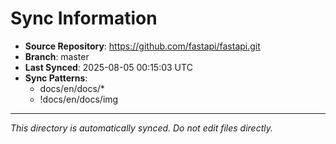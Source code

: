 # Sync Information

- **Source Repository**: https://github.com/fastapi/fastapi.git
- **Branch**: master
- **Last Synced**: 2025-08-05 00:15:03 UTC
- **Sync Patterns**:
  - docs/en/docs/*
  - !docs/en/docs/img

---
*This directory is automatically synced. Do not edit files directly.*
